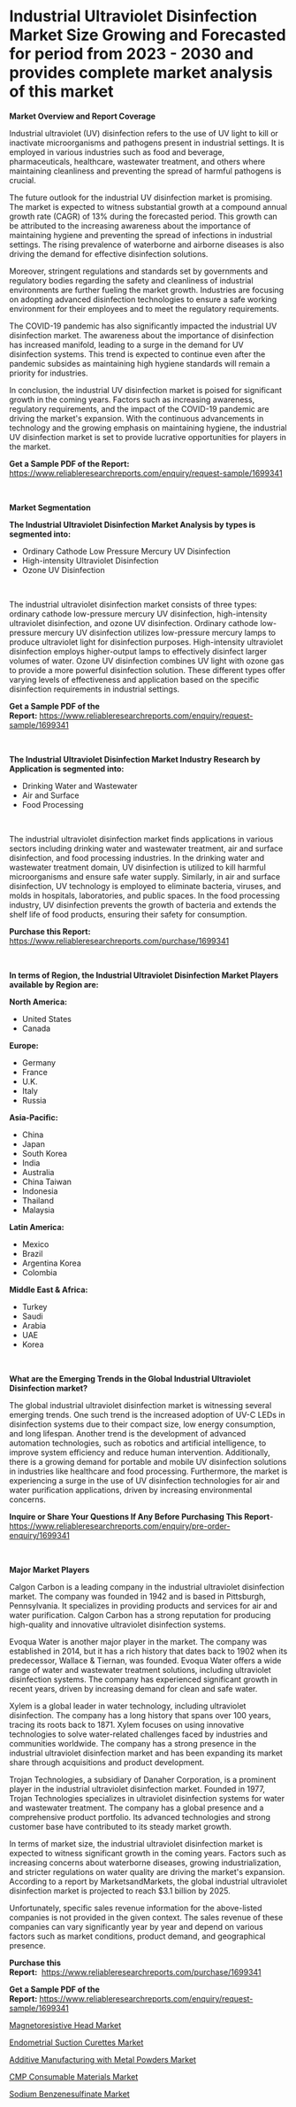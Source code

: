<p><h1>Industrial Ultraviolet Disinfection Market Size Growing and Forecasted for period from 2023 - 2030 and provides complete market analysis of this market</h1></p><p><strong>Market Overview and Report Coverage</strong></p>
<p><p>Industrial ultraviolet (UV) disinfection refers to the use of UV light to kill or inactivate microorganisms and pathogens present in industrial settings. It is employed in various industries such as food and beverage, pharmaceuticals, healthcare, wastewater treatment, and others where maintaining cleanliness and preventing the spread of harmful pathogens is crucial.</p><p>The future outlook for the industrial UV disinfection market is promising. The market is expected to witness substantial growth at a compound annual growth rate (CAGR) of 13% during the forecasted period. This growth can be attributed to the increasing awareness about the importance of maintaining hygiene and preventing the spread of infections in industrial settings. The rising prevalence of waterborne and airborne diseases is also driving the demand for effective disinfection solutions.</p><p>Moreover, stringent regulations and standards set by governments and regulatory bodies regarding the safety and cleanliness of industrial environments are further fueling the market growth. Industries are focusing on adopting advanced disinfection technologies to ensure a safe working environment for their employees and to meet the regulatory requirements.</p><p>The COVID-19 pandemic has also significantly impacted the industrial UV disinfection market. The awareness about the importance of disinfection has increased manifold, leading to a surge in the demand for UV disinfection systems. This trend is expected to continue even after the pandemic subsides as maintaining high hygiene standards will remain a priority for industries.</p><p>In conclusion, the industrial UV disinfection market is poised for significant growth in the coming years. Factors such as increasing awareness, regulatory requirements, and the impact of the COVID-19 pandemic are driving the market's expansion. With the continuous advancements in technology and the growing emphasis on maintaining hygiene, the industrial UV disinfection market is set to provide lucrative opportunities for players in the market.</p></p>
<p><strong>Get a Sample PDF of the Report:</strong> <a href="https://www.reliableresearchreports.com/enquiry/request-sample/1699341">https://www.reliableresearchreports.com/enquiry/request-sample/1699341</a></p>
<p>&nbsp;</p>
<p><strong>Market Segmentation</strong></p>
<p><strong>The Industrial Ultraviolet Disinfection Market Analysis by types is segmented into:</strong></p>
<p><ul><li>Ordinary Cathode Low Pressure Mercury UV Disinfection</li><li>High-intensity Ultraviolet Disinfection</li><li>Ozone UV Disinfection</li></ul></p>
<p>&nbsp;</p>
<p><p>The industrial ultraviolet disinfection market consists of three types: ordinary cathode low-pressure mercury UV disinfection, high-intensity ultraviolet disinfection, and ozone UV disinfection. Ordinary cathode low-pressure mercury UV disinfection utilizes low-pressure mercury lamps to produce ultraviolet light for disinfection purposes. High-intensity ultraviolet disinfection employs higher-output lamps to effectively disinfect larger volumes of water. Ozone UV disinfection combines UV light with ozone gas to provide a more powerful disinfection solution. These different types offer varying levels of effectiveness and application based on the specific disinfection requirements in industrial settings.</p></p>
<p><strong>Get a Sample PDF of the Report:</strong>&nbsp;<a href="https://www.reliableresearchreports.com/enquiry/request-sample/1699341">https://www.reliableresearchreports.com/enquiry/request-sample/1699341</a></p>
<p>&nbsp;</p>
<p><strong>The Industrial Ultraviolet Disinfection Market Industry Research by Application is segmented into:</strong></p>
<p><ul><li>Drinking Water and Wastewater</li><li>Air and Surface</li><li>Food Processing</li></ul></p>
<p>&nbsp;</p>
<p><p>The industrial ultraviolet disinfection market finds applications in various sectors including drinking water and wastewater treatment, air and surface disinfection, and food processing industries. In the drinking water and wastewater treatment domain, UV disinfection is utilized to kill harmful microorganisms and ensure safe water supply. Similarly, in air and surface disinfection, UV technology is employed to eliminate bacteria, viruses, and molds in hospitals, laboratories, and public spaces. In the food processing industry, UV disinfection prevents the growth of bacteria and extends the shelf life of food products, ensuring their safety for consumption.</p></p>
<p><strong>Purchase this Report:</strong>&nbsp; <a href="https://www.reliableresearchreports.com/purchase/1699341">https://www.reliableresearchreports.com/purchase/1699341</a></p>
<p>&nbsp;</p>
<p><strong>In terms of Region, the Industrial Ultraviolet Disinfection Market Players available by Region are:</strong></p>
<p>
    <p> <strong> North America: </strong>
        <ul>
            <li>United States</li>
            <li>Canada</li>
        </ul>
        </p> 
    <p> <strong> Europe: </strong>
        <ul>
            <li>Germany</li>
            <li>France</li>
            <li>U.K.</li>
            <li>Italy</li>
            <li>Russia</li>
        </ul>
        </p> 
    <p> <strong> Asia-Pacific: </strong>
        <ul>
            <li>China</li>
            <li>Japan</li>
            <li>South Korea</li>
            <li>India</li>
            <li>Australia</li>
            <li>China Taiwan</li>
            <li>Indonesia</li>
            <li>Thailand</li>
            <li>Malaysia</li>
        </ul>
        </p> 
    <p> <strong> Latin America: </strong>
        <ul>
            <li>Mexico</li>
            <li>Brazil</li>
            <li>Argentina Korea</li>
            <li>Colombia</li>
        </ul>
        </p> 
    <p> <strong> Middle East & Africa: </strong>
        <ul>
            <li>Turkey</li>
            <li>Saudi</li>
            <li>Arabia</li>
            <li>UAE</li>
            <li>Korea</li>
        </ul>
    </p>
    </p>
<p>&nbsp;</p>
<p><strong>What are the Emerging Trends in the Global Industrial Ultraviolet Disinfection market?</strong></p>
<p><p>The global industrial ultraviolet disinfection market is witnessing several emerging trends. One such trend is the increased adoption of UV-C LEDs in disinfection systems due to their compact size, low energy consumption, and long lifespan. Another trend is the development of advanced automation technologies, such as robotics and artificial intelligence, to improve system efficiency and reduce human intervention. Additionally, there is a growing demand for portable and mobile UV disinfection solutions in industries like healthcare and food processing. Furthermore, the market is experiencing a surge in the use of UV disinfection technologies for air and water purification applications, driven by increasing environmental concerns.</p></p>
<p><strong>Inquire or Share Your Questions If Any Before Purchasing This Report</strong>- <a href="https://www.reliableresearchreports.com/enquiry/pre-order-enquiry/1699341">https://www.reliableresearchreports.com/enquiry/pre-order-enquiry/1699341</a></p>
<p>&nbsp;</p>
<p><strong>Major Market Players</strong></p>
<p><p>Calgon Carbon is a leading company in the industrial ultraviolet disinfection market. The company was founded in 1942 and is based in Pittsburgh, Pennsylvania. It specializes in providing products and services for air and water purification. Calgon Carbon has a strong reputation for producing high-quality and innovative ultraviolet disinfection systems.</p><p>Evoqua Water is another major player in the market. The company was established in 2014, but it has a rich history that dates back to 1902 when its predecessor, Wallace & Tiernan, was founded. Evoqua Water offers a wide range of water and wastewater treatment solutions, including ultraviolet disinfection systems. The company has experienced significant growth in recent years, driven by increasing demand for clean and safe water.</p><p>Xylem is a global leader in water technology, including ultraviolet disinfection. The company has a long history that spans over 100 years, tracing its roots back to 1871. Xylem focuses on using innovative technologies to solve water-related challenges faced by industries and communities worldwide. The company has a strong presence in the industrial ultraviolet disinfection market and has been expanding its market share through acquisitions and product development.</p><p>Trojan Technologies, a subsidiary of Danaher Corporation, is a prominent player in the industrial ultraviolet disinfection market. Founded in 1977, Trojan Technologies specializes in ultraviolet disinfection systems for water and wastewater treatment. The company has a global presence and a comprehensive product portfolio. Its advanced technologies and strong customer base have contributed to its steady market growth.</p><p>In terms of market size, the industrial ultraviolet disinfection market is expected to witness significant growth in the coming years. Factors such as increasing concerns about waterborne diseases, growing industrialization, and stricter regulations on water quality are driving the market's expansion. According to a report by MarketsandMarkets, the global industrial ultraviolet disinfection market is projected to reach $3.1 billion by 2025.</p><p>Unfortunately, specific sales revenue information for the above-listed companies is not provided in the given context. The sales revenue of these companies can vary significantly year by year and depend on various factors such as market conditions, product demand, and geographical presence.</p></p>
<p><strong>Purchase this Report:</strong>&nbsp;&nbsp;<a href="https://www.reliableresearchreports.com/purchase/1699341">https://www.reliableresearchreports.com/purchase/1699341</a></p>
<p></p>
<p><strong>Get a Sample PDF of the Report:</strong>&nbsp;<a href="https://www.reliableresearchreports.com/enquiry/request-sample/1699341">https://www.reliableresearchreports.com/enquiry/request-sample/1699341</a></p>
<p><p><a href="https://github.com/abbypearson7765/Market-Research-Report-List-1/blob/main/magnetoresistive-head-market.md">Magnetoresistive Head Market</a></p><p><a href="https://medium.com/@hesterorn1944/endometrial-suction-curettes-market-size-cagr-trends-2024-2030-237972b94707">Endometrial Suction Curettes Market</a></p><p><a href="https://www.linkedin.com/pulse/additive-manufacturing-metal-powders-market-size-share-xvozc/">Additive Manufacturing with Metal Powders Market</a></p><p><a href="https://github.com/dziulagalemab/Market-Research-Report-List-1/blob/main/cmp-consumable-materials-market.md">CMP Consumable Materials Market</a></p><p><a href="https://www.linkedin.com/pulse/sodium-benzenesulfinate-market-size-share-amp-trends-analysis-tfmvc/">Sodium Benzenesulfinate Market</a></p></p>